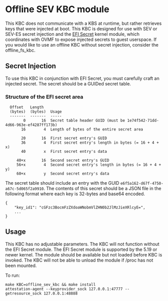# Offline SEV KBC module

This KBC does not communicate with a KBS at runtime, but rather retrieves keys that were injected at boot. This KBC is designed for use with SEV or SEV-ES secret injection and the [EFI Secret](https://docs.kernel.org/security/secrets/coco.html) kernel module, which coordinates with OVMF to expose injected secrets to guest userspace. If you would like to use an offline KBC without secret injection, consider the offline\_fs\_kbc.

## Secret Injection

To use this KBC in conjunction with EFI Secret, you must carefully craft an injected secret. The secret should be a GUIDed secret table.

### Structure of the EFI secret area

```
  Offset   Length
  (bytes)  (bytes)  Usage
  -------  -------  -----
        0       16  Secret table header GUID (must be 1e74f542-71dd-4d66-963e-ef4287ff173b)
       16        4  Length of bytes of the entire secret area

       20       16  First secret entry's GUID
       36        4  First secret entry's length in bytes (= 16 + 4 + x)
       40        x  First secret entry's data

     40+x       16  Second secret entry's GUID
     56+x        4  Second secret entry's length in bytes (= 16 + 4 + y)
     60+x        y  Second secret entry's data
```

The secret table should include an entry with the GUID `e6f5a162-d67f-4750-a67c-5d065f2a9910`. The contents of this secret should be a JSON file in the following format where each key is 32-bytes and base64 encoded.

```
{
    "key_id1": "cGFzc3BocmFzZXdoaWNobmVlZHN0b2JlMzJieXRlcyE=",
    ...
}
```

## Usage

This KBC has no adjustable parameters. The KBC will not function without the EFI Secret module. The EFI Secret module is supported by the 5.19 or newer kernel.
The module should be available but not loaded before KBC is invoked. The KBC will not be able to unload the module if /proc has not been mounted.

To run:

```
make KBC=offline_sev_kbc && make install
attestation-agent --keyprovider_sock 127.0.0.1:47777 --getresource_sock 127.0.0.1:48888
```
